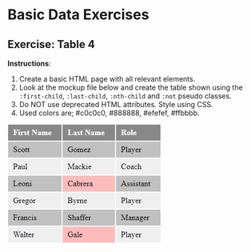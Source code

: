 # Basic Data Exercises

## Exercise: Table 4

**Instructions**:

1. Create a basic HTML page with all relevant elements.
2. Look at the mockup file below and create the table shown using the `:first-child`, `:last-child`, `:nth-child` and `:not` pseudo classes.
3. Do NOT use deprecated HTML attributes. Style using CSS.
4. Used colors are; #c0c0c0, #888888, #efefef, #ffbbbb.

![Result](mockup.jpg)
